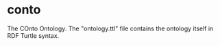 # conto
The COnto Ontology. The "ontology.ttl" file contains the ontology itself in RDF Turtle syntax.
